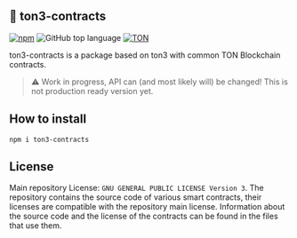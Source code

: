 ## 💎 ton3-contracts

[![npm](https://img.shields.io/npm/v/ton3-contracts)](https://www.npmjs.com/package/ton3-contracts) ![GitHub top language](https://img.shields.io/github/languages/top/tonstack/ton3-contracts) [![TON](https://img.shields.io/badge/based%20on-The%20Open%20Network-blue)](https://ton.org/)

ton3-contracts is a package based on ton3 with common TON Blockchain contracts.
> :warning: Work in progress, API can (and most likely will) be changed! This is not production ready version yet.

## How to install
```
npm i ton3-contracts
```

## License

Main repository License: `GNU GENERAL PUBLIC LICENSE Version 3`. The repository contains the source code of various smart contracts, their licenses are compatible with the repository main license. Information about the source code and the license of the contracts can be found in the files that use them.
